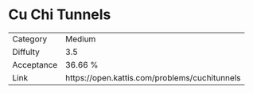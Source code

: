 # Cu Chi Tunnels

<table>
    <tr>
        <td>Category</td>
        <td>Medium</td>
    </tr>
    <tr>
        <td>Diffulty</td>
        <td>3.5</td>
    </tr>
    <tr>
        <td>Acceptance</td>
        <td>36.66 %</td>
    </tr>
    <tr>
        <td>Link</td>
        <td>https://open.kattis.com/problems/cuchitunnels</td>
    </tr>
</table>